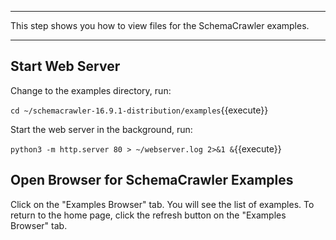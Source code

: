 -----

This step shows you how to view files for the SchemaCrawler examples.

-----

## Start Web Server

Change to the examples directory, run:

`cd ~/schemacrawler-16.9.1-distribution/examples`{{execute}}

Start the web server in the background, run:

`python3 -m http.server 80 > ~/webserver.log 2>&1 &`{{execute}}

## Open Browser for SchemaCrawler Examples

Click on the "Examples Browser" tab. You will see the list of examples. To return to the home page, click the refresh button on the "Examples Browser" tab.
